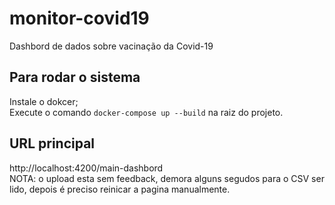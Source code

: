# monitor-covid19
Dashbord de dados sobre vacinação da Covid-19

## Para rodar o sistema 
Instale o dokcer;  
Execute o comando `docker-compose up --build` na raiz do projeto.

## URL principal
http://localhost:4200/main-dashbord  
NOTA: o upload esta sem feedback, demora alguns segudos para o CSV ser lido, depois é preciso reinicar a pagina manualmente.
